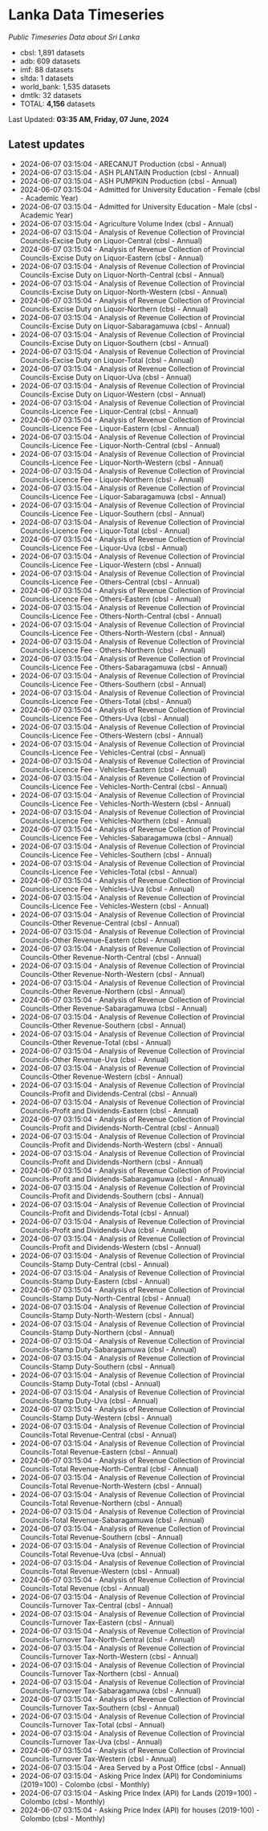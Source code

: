 # Lanka Data Timeseries
*Public Timeseries Data about Sri Lanka*

* cbsl: 1,891 datasets
* adb: 609 datasets
* imf: 88 datasets
* sltda: 1 datasets
* world_bank: 1,535 datasets
* dmtlk: 32 datasets
* TOTAL: **4,156** datasets

Last Updated: **03:35 AM, Friday, 07 June, 2024**

## Latest updates

* 2024-06-07 03:15:04 - ARECANUT Production (cbsl - Annual)
* 2024-06-07 03:15:04 - ASH PLANTAIN Production (cbsl - Annual)
* 2024-06-07 03:15:04 - ASH PUMPKIN Production (cbsl - Annual)
* 2024-06-07 03:15:04 - Admitted for University Education - Female (cbsl - Academic Year)
* 2024-06-07 03:15:04 - Admitted for University Education - Male (cbsl - Academic Year)
* 2024-06-07 03:15:04 - Agriculture Volume Index (cbsl - Annual)
* 2024-06-07 03:15:04 - Analysis of Revenue Collection of Provincial Councils-Excise Duty on Liquor-Central (cbsl - Annual)
* 2024-06-07 03:15:04 - Analysis of Revenue Collection of Provincial Councils-Excise Duty on Liquor-Eastern (cbsl - Annual)
* 2024-06-07 03:15:04 - Analysis of Revenue Collection of Provincial Councils-Excise Duty on Liquor-North-Central (cbsl - Annual)
* 2024-06-07 03:15:04 - Analysis of Revenue Collection of Provincial Councils-Excise Duty on Liquor-North-Western (cbsl - Annual)
* 2024-06-07 03:15:04 - Analysis of Revenue Collection of Provincial Councils-Excise Duty on Liquor-Northern (cbsl - Annual)
* 2024-06-07 03:15:04 - Analysis of Revenue Collection of Provincial Councils-Excise Duty on Liquor-Sabaragamuwa (cbsl - Annual)
* 2024-06-07 03:15:04 - Analysis of Revenue Collection of Provincial Councils-Excise Duty on Liquor-Southern (cbsl - Annual)
* 2024-06-07 03:15:04 - Analysis of Revenue Collection of Provincial Councils-Excise Duty on Liquor-Total (cbsl - Annual)
* 2024-06-07 03:15:04 - Analysis of Revenue Collection of Provincial Councils-Excise Duty on Liquor-Uva (cbsl - Annual)
* 2024-06-07 03:15:04 - Analysis of Revenue Collection of Provincial Councils-Excise Duty on Liquor-Western (cbsl - Annual)
* 2024-06-07 03:15:04 - Analysis of Revenue Collection of Provincial Councils-Licence Fee - Liquor-Central (cbsl - Annual)
* 2024-06-07 03:15:04 - Analysis of Revenue Collection of Provincial Councils-Licence Fee - Liquor-Eastern (cbsl - Annual)
* 2024-06-07 03:15:04 - Analysis of Revenue Collection of Provincial Councils-Licence Fee - Liquor-North-Central (cbsl - Annual)
* 2024-06-07 03:15:04 - Analysis of Revenue Collection of Provincial Councils-Licence Fee - Liquor-North-Western (cbsl - Annual)
* 2024-06-07 03:15:04 - Analysis of Revenue Collection of Provincial Councils-Licence Fee - Liquor-Northern (cbsl - Annual)
* 2024-06-07 03:15:04 - Analysis of Revenue Collection of Provincial Councils-Licence Fee - Liquor-Sabaragamuwa (cbsl - Annual)
* 2024-06-07 03:15:04 - Analysis of Revenue Collection of Provincial Councils-Licence Fee - Liquor-Southern (cbsl - Annual)
* 2024-06-07 03:15:04 - Analysis of Revenue Collection of Provincial Councils-Licence Fee - Liquor-Total (cbsl - Annual)
* 2024-06-07 03:15:04 - Analysis of Revenue Collection of Provincial Councils-Licence Fee - Liquor-Uva (cbsl - Annual)
* 2024-06-07 03:15:04 - Analysis of Revenue Collection of Provincial Councils-Licence Fee - Liquor-Western (cbsl - Annual)
* 2024-06-07 03:15:04 - Analysis of Revenue Collection of Provincial Councils-Licence Fee - Others-Central (cbsl - Annual)
* 2024-06-07 03:15:04 - Analysis of Revenue Collection of Provincial Councils-Licence Fee - Others-Eastern (cbsl - Annual)
* 2024-06-07 03:15:04 - Analysis of Revenue Collection of Provincial Councils-Licence Fee - Others-North-Central (cbsl - Annual)
* 2024-06-07 03:15:04 - Analysis of Revenue Collection of Provincial Councils-Licence Fee - Others-North-Western (cbsl - Annual)
* 2024-06-07 03:15:04 - Analysis of Revenue Collection of Provincial Councils-Licence Fee - Others-Northern (cbsl - Annual)
* 2024-06-07 03:15:04 - Analysis of Revenue Collection of Provincial Councils-Licence Fee - Others-Sabaragamuwa (cbsl - Annual)
* 2024-06-07 03:15:04 - Analysis of Revenue Collection of Provincial Councils-Licence Fee - Others-Southern (cbsl - Annual)
* 2024-06-07 03:15:04 - Analysis of Revenue Collection of Provincial Councils-Licence Fee - Others-Total (cbsl - Annual)
* 2024-06-07 03:15:04 - Analysis of Revenue Collection of Provincial Councils-Licence Fee - Others-Uva (cbsl - Annual)
* 2024-06-07 03:15:04 - Analysis of Revenue Collection of Provincial Councils-Licence Fee - Others-Western (cbsl - Annual)
* 2024-06-07 03:15:04 - Analysis of Revenue Collection of Provincial Councils-Licence Fee - Vehicles-Central (cbsl - Annual)
* 2024-06-07 03:15:04 - Analysis of Revenue Collection of Provincial Councils-Licence Fee - Vehicles-Eastern (cbsl - Annual)
* 2024-06-07 03:15:04 - Analysis of Revenue Collection of Provincial Councils-Licence Fee - Vehicles-North-Central (cbsl - Annual)
* 2024-06-07 03:15:04 - Analysis of Revenue Collection of Provincial Councils-Licence Fee - Vehicles-North-Western (cbsl - Annual)
* 2024-06-07 03:15:04 - Analysis of Revenue Collection of Provincial Councils-Licence Fee - Vehicles-Northern (cbsl - Annual)
* 2024-06-07 03:15:04 - Analysis of Revenue Collection of Provincial Councils-Licence Fee - Vehicles-Sabaragamuwa (cbsl - Annual)
* 2024-06-07 03:15:04 - Analysis of Revenue Collection of Provincial Councils-Licence Fee - Vehicles-Southern (cbsl - Annual)
* 2024-06-07 03:15:04 - Analysis of Revenue Collection of Provincial Councils-Licence Fee - Vehicles-Total (cbsl - Annual)
* 2024-06-07 03:15:04 - Analysis of Revenue Collection of Provincial Councils-Licence Fee - Vehicles-Uva (cbsl - Annual)
* 2024-06-07 03:15:04 - Analysis of Revenue Collection of Provincial Councils-Licence Fee - Vehicles-Western (cbsl - Annual)
* 2024-06-07 03:15:04 - Analysis of Revenue Collection of Provincial Councils-Other Revenue-Central (cbsl - Annual)
* 2024-06-07 03:15:04 - Analysis of Revenue Collection of Provincial Councils-Other Revenue-Eastern (cbsl - Annual)
* 2024-06-07 03:15:04 - Analysis of Revenue Collection of Provincial Councils-Other Revenue-North-Central (cbsl - Annual)
* 2024-06-07 03:15:04 - Analysis of Revenue Collection of Provincial Councils-Other Revenue-North-Western (cbsl - Annual)
* 2024-06-07 03:15:04 - Analysis of Revenue Collection of Provincial Councils-Other Revenue-Northern (cbsl - Annual)
* 2024-06-07 03:15:04 - Analysis of Revenue Collection of Provincial Councils-Other Revenue-Sabaragamuwa (cbsl - Annual)
* 2024-06-07 03:15:04 - Analysis of Revenue Collection of Provincial Councils-Other Revenue-Southern (cbsl - Annual)
* 2024-06-07 03:15:04 - Analysis of Revenue Collection of Provincial Councils-Other Revenue-Total (cbsl - Annual)
* 2024-06-07 03:15:04 - Analysis of Revenue Collection of Provincial Councils-Other Revenue-Uva (cbsl - Annual)
* 2024-06-07 03:15:04 - Analysis of Revenue Collection of Provincial Councils-Other Revenue-Western (cbsl - Annual)
* 2024-06-07 03:15:04 - Analysis of Revenue Collection of Provincial Councils-Profit and Dividends-Central (cbsl - Annual)
* 2024-06-07 03:15:04 - Analysis of Revenue Collection of Provincial Councils-Profit and Dividends-Eastern (cbsl - Annual)
* 2024-06-07 03:15:04 - Analysis of Revenue Collection of Provincial Councils-Profit and Dividends-North-Central (cbsl - Annual)
* 2024-06-07 03:15:04 - Analysis of Revenue Collection of Provincial Councils-Profit and Dividends-North-Western (cbsl - Annual)
* 2024-06-07 03:15:04 - Analysis of Revenue Collection of Provincial Councils-Profit and Dividends-Northern (cbsl - Annual)
* 2024-06-07 03:15:04 - Analysis of Revenue Collection of Provincial Councils-Profit and Dividends-Sabaragamuwa (cbsl - Annual)
* 2024-06-07 03:15:04 - Analysis of Revenue Collection of Provincial Councils-Profit and Dividends-Southern (cbsl - Annual)
* 2024-06-07 03:15:04 - Analysis of Revenue Collection of Provincial Councils-Profit and Dividends-Total (cbsl - Annual)
* 2024-06-07 03:15:04 - Analysis of Revenue Collection of Provincial Councils-Profit and Dividends-Uva (cbsl - Annual)
* 2024-06-07 03:15:04 - Analysis of Revenue Collection of Provincial Councils-Profit and Dividends-Western (cbsl - Annual)
* 2024-06-07 03:15:04 - Analysis of Revenue Collection of Provincial Councils-Stamp Duty-Central (cbsl - Annual)
* 2024-06-07 03:15:04 - Analysis of Revenue Collection of Provincial Councils-Stamp Duty-Eastern (cbsl - Annual)
* 2024-06-07 03:15:04 - Analysis of Revenue Collection of Provincial Councils-Stamp Duty-North-Central (cbsl - Annual)
* 2024-06-07 03:15:04 - Analysis of Revenue Collection of Provincial Councils-Stamp Duty-North-Western (cbsl - Annual)
* 2024-06-07 03:15:04 - Analysis of Revenue Collection of Provincial Councils-Stamp Duty-Northern (cbsl - Annual)
* 2024-06-07 03:15:04 - Analysis of Revenue Collection of Provincial Councils-Stamp Duty-Sabaragamuwa (cbsl - Annual)
* 2024-06-07 03:15:04 - Analysis of Revenue Collection of Provincial Councils-Stamp Duty-Southern (cbsl - Annual)
* 2024-06-07 03:15:04 - Analysis of Revenue Collection of Provincial Councils-Stamp Duty-Total (cbsl - Annual)
* 2024-06-07 03:15:04 - Analysis of Revenue Collection of Provincial Councils-Stamp Duty-Uva (cbsl - Annual)
* 2024-06-07 03:15:04 - Analysis of Revenue Collection of Provincial Councils-Stamp Duty-Western (cbsl - Annual)
* 2024-06-07 03:15:04 - Analysis of Revenue Collection of Provincial Councils-Total Revenue-Central (cbsl - Annual)
* 2024-06-07 03:15:04 - Analysis of Revenue Collection of Provincial Councils-Total Revenue-Eastern (cbsl - Annual)
* 2024-06-07 03:15:04 - Analysis of Revenue Collection of Provincial Councils-Total Revenue-North-Central (cbsl - Annual)
* 2024-06-07 03:15:04 - Analysis of Revenue Collection of Provincial Councils-Total Revenue-North-Western (cbsl - Annual)
* 2024-06-07 03:15:04 - Analysis of Revenue Collection of Provincial Councils-Total Revenue-Northern (cbsl - Annual)
* 2024-06-07 03:15:04 - Analysis of Revenue Collection of Provincial Councils-Total Revenue-Sabaragamuwa (cbsl - Annual)
* 2024-06-07 03:15:04 - Analysis of Revenue Collection of Provincial Councils-Total Revenue-Southern (cbsl - Annual)
* 2024-06-07 03:15:04 - Analysis of Revenue Collection of Provincial Councils-Total Revenue-Uva (cbsl - Annual)
* 2024-06-07 03:15:04 - Analysis of Revenue Collection of Provincial Councils-Total Revenue-Western (cbsl - Annual)
* 2024-06-07 03:15:04 - Analysis of Revenue Collection of Provincial Councils-Total Revenue (cbsl - Annual)
* 2024-06-07 03:15:04 - Analysis of Revenue Collection of Provincial Councils-Turnover Tax-Central (cbsl - Annual)
* 2024-06-07 03:15:04 - Analysis of Revenue Collection of Provincial Councils-Turnover Tax-Eastern (cbsl - Annual)
* 2024-06-07 03:15:04 - Analysis of Revenue Collection of Provincial Councils-Turnover Tax-North-Central (cbsl - Annual)
* 2024-06-07 03:15:04 - Analysis of Revenue Collection of Provincial Councils-Turnover Tax-North-Western (cbsl - Annual)
* 2024-06-07 03:15:04 - Analysis of Revenue Collection of Provincial Councils-Turnover Tax-Northern (cbsl - Annual)
* 2024-06-07 03:15:04 - Analysis of Revenue Collection of Provincial Councils-Turnover Tax-Sabaragamuwa (cbsl - Annual)
* 2024-06-07 03:15:04 - Analysis of Revenue Collection of Provincial Councils-Turnover Tax-Southern (cbsl - Annual)
* 2024-06-07 03:15:04 - Analysis of Revenue Collection of Provincial Councils-Turnover Tax-Total (cbsl - Annual)
* 2024-06-07 03:15:04 - Analysis of Revenue Collection of Provincial Councils-Turnover Tax-Uva (cbsl - Annual)
* 2024-06-07 03:15:04 - Analysis of Revenue Collection of Provincial Councils-Turnover Tax-Western (cbsl - Annual)
* 2024-06-07 03:15:04 - Area Served by a Post Office (cbsl - Annual)
* 2024-06-07 03:15:04 - Asking Price Index (API) for Condominiums (2019=100) - Colombo (cbsl - Monthly)
* 2024-06-07 03:15:04 - Asking Price Index (API) for Lands (2019=100) - Colombo (cbsl - Monthly)
* 2024-06-07 03:15:04 - Asking Price Index (API) for houses (2019-100) - Colombo (cbsl - Monthly)